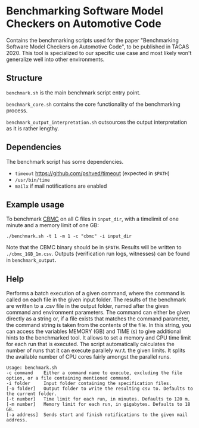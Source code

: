 # Benchmarking Software Model Checkers on Automotive Code

Contains the benchmarking scripts used for the paper "Benchmarking Software Model Checkers on Automotive Code", to be published in TACAS 2020. This tool is specialized to our specific use case and most likely won't generalize well into other environments.

## Structure

`benchmark.sh` is the main benchmark script entry point.

`benchmark_core.sh` contains the core functionality of the benchmarking process.

`benchmark_output_interpretation.sh` outsources the output interpretation as it is rather lengthy.

## Dependencies

The benchmark script has some dependencies.
* `timeout` https://github.com/pshved/timeout (expected in `$PATH`)
* `/usr/bin/time`
* `mailx` if mail notifications are enabled

## Example usage

To benchmark [CBMC](https://github.com/diffblue/cbmc) on all C files in `input_dir`, with a timelimit of one minute and a memory limit of one GB:

`./benchmark.sh -t 1 -m 1 -c "cbmc" -i input_dir`

Note that the CBMC binary should be in `$PATH`. Results will be written to `./cbmc_1GB_1m.csv`. Outputs (verification run logs, witnesses) can be found in `benchmark_output`.

## Help

Performs a batch execution of a given command, where the command is called on each file in the given input folder. The results of the benchmark are written to a .csv file in the output folder, named after the given command and environment
parameters. The command can either be given directly as a string or, if a file exists that matches the command parameter, the command string is taken from the contents of the file. In this string, you can access the variables MEMORY (GB) and TIME (s) to give additional hints to the benchmarked tool. It allows to set a memory and CPU time limit for each run that is executed. The script automatically calculates the number of runs that it can execute parallely w.r.t. the given limits. It splits the available number of CPU cores fairly amongst the parallel runs.

```
Usage: benchmark.sh
-c command    Either a command name to execute, excluding the file option, or a file containing mentioned command.
-i folder     Input folder containing the specification files.
[-o folder]   Output folder to write the resulting csv to. Defaults to the current folder.
[-t number]   Time limit for each run, in minutes. Defaults to 120 m.
[-m number]   Memory limit for each run, in gigabytes. Defaults to 18 GB.
[-a address]  Sends start and finish notifications to the given mail address.
```
